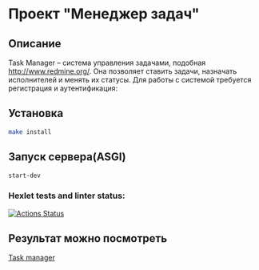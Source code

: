 # Проект "Менеджер задач"

## Описание
Task Manager – система управления задачами, подобная http://www.redmine.org/. Она позволяет ставить задачи, назначать исполнителей и менять их статусы. Для работы с системой требуется регистрация и аутентификация:

## Установка 

```sh
make install
```

## Запуск сервера(ASGI)
```sh
start-dev
```
### Hexlet tests and linter status:
[![Actions Status](https://github.com/NevermoreKatana/python-project-52/actions/workflows/hexlet-check.yml/badge.svg)](https://github.com/NevermoreKatana/python-project-52/actions)

## Результат можно посмотреть

[Task manager](https://task-manager-qvjg.onrender.com/)





